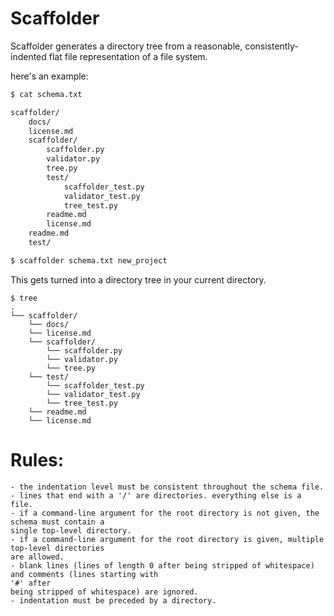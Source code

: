 # Scaffolder

Scaffolder generates a directory tree from a reasonable, consistently-indented flat file representation of a file system. 

here's an example:

````bash
$ cat schema.txt

scaffolder/
    docs/
    license.md
    scaffolder/
        scaffolder.py
        validator.py
        tree.py
        test/
            scaffolder_test.py
            validator_test.py
            tree_test.py
        readme.md
        license.md
    readme.md
    test/

$ scaffolder schema.txt new_project 
````
This gets turned into a directory tree in your current directory. 

````
$ tree
.
└── scaffolder/
    └── docs/
    └── license.md
    └── scaffolder/
        └── scaffolder.py
        └── validator.py
        └── tree.py
    └── test/
        └── scaffolder_test.py
        └── validator_test.py
        └── tree_test.py
    └── readme.md
    └── license.md

````

# Rules:
    - the indentation level must be consistent throughout the schema file. 
    - lines that end with a '/' are directories. everything else is a file. 
    - if a command-line argument for the root directory is not given, the schema must contain a 
    single top-level directory.
    - if a command-line argument for the root directory is given, multiple top-level directories 
    are allowed.
    - blank lines (lines of length 0 after being stripped of whitespace) and comments (lines starting with 
    '#' after
    being stripped of whitespace) are ignored.
    - indentation must be preceded by a directory.
